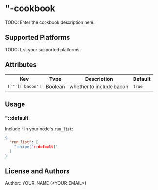 # "-cookbook

TODO: Enter the cookbook description here.

## Supported Platforms

TODO: List your supported platforms.

## Attributes

<table>
  <tr>
    <th>Key</th>
    <th>Type</th>
    <th>Description</th>
    <th>Default</th>
  </tr>
  <tr>
    <td><tt>['"']['bacon']</tt></td>
    <td>Boolean</td>
    <td>whether to include bacon</td>
    <td><tt>true</tt></td>
  </tr>
</table>

## Usage

### "::default

Include `"` in your node's `run_list`:

```json
{
  "run_list": [
    "recipe["::default]"
  ]
}
```

## License and Authors

Author:: YOUR_NAME (<YOUR_EMAIL>)
